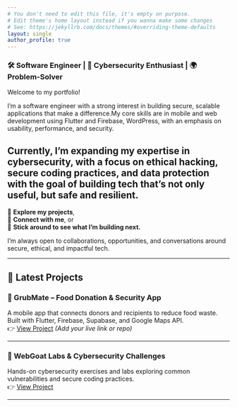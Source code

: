 ```yaml
---
# You don't need to edit this file, it's empty on purpose.
# Edit theme's home layout instead if you wanna make some changes
# See: https://jekyllrb.com/docs/themes/#overriding-theme-defaults
layout: single
author_profile: true
---
```


### 🛠️ Software Engineer | 🔐 Cybersecurity Enthusiast | 🌍 Problem-Solver

Welcome to my portfolio!

I’m a software engineer with a strong interest in building secure, scalable applications that make a difference.My core skills are in mobile and web development using Flutter and Firebase, WordPress, with an emphasis on usability, performance, and security.

Currently, I’m expanding my expertise in cybersecurity, with a focus on ethical hacking, secure coding practices, and data protection with the goal of building tech that’s not only useful, but safe and resilient.
---

📁 **Explore my projects**,  
💬 **Connect with me**, or  
👀 **Stick around to see what I’m building next.**

I’m always open to collaborations, opportunities, and conversations around secure, ethical, and impactful tech.

---

## 🚧 Latest Projects

### 🥫 GrubMate – Food Donation & Security App
A mobile app that connects donors and recipients to reduce food waste. Built with Flutter, Firebase, Supabase, and Google Maps API.  
👉 [View Project](#) *(Add your live link or repo)*

---


### 🔐 WebGoat Labs & Cybersecurity Challenges
Hands-on cybersecurity exercises and labs exploring common vulnerabilities and secure coding practices.  
👉 [View Project](#)

---

